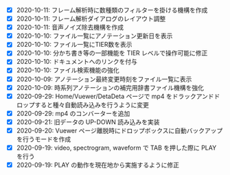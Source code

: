 - [x] 2020-10-11: フレーム解析時に数種類のフィルターを掛ける機構を作成
- [x] 2020-10-11: フレーム解析ダイアログのレイアウト調整
- [x] 2020-10-11: 音声ノイズ除去機構を作成
- [x] 2020-10-10: ファイル一覧にアノテーション更新日を表示
- [x] 2020-10-10: ファイル一覧にTIER数を表示
- [x] 2020-10-10: 分かち書き等の一部機能を TIER レベルで操作可能に修正
- [x] 2020-10-10: ドキュメントへのリンクを付与
- [x] 2020-10-10: ファイル検索機能の強化
- [x] 2020-10-09: アノテーション最終変更時刻をファイル一覧に表示
- [x] 2020-10-09: 時系列アノテーションの補完用辞書ファイル機構を強化
- [x] 2020-09-29: Home/Vuewer/DetaDeta ページで mp4 をドラックアンドドロップすると種々自動読み込みを行うように変更
- [x] 2020-09-29: mp4 のコンバーターを追加
- [x] 2020-09-21: 旧データの UP-DOWN 読み込みを実装
- [x] 2020-09-20: Vuewer ページ離脱時にドロップボックスに自動バックアップを行うモードを作成
- [x] 2020-09-19: video, spectrogram, waveform で TAB を押した際に PLAY を行う
- [x] 2020-09-19: PLAY の動作を現在地から実施するように修正

